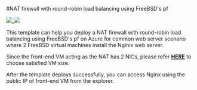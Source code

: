 #NAT firewall with round-robin load balancing using FreeBSD's pf

<a href="https://portal.azure.com/#create/Microsoft.Template/uri/https%3A%2F%2Fraw.githubusercontent.com%2Fostclilideng%2Fazure-quickstart-templates%2Fmaster%2Fpf-freebsd-setup%2Fazuredeploy.json" target="_blank">
    <img src="http://azuredeploy.net/deploybutton.png"/>
</a>
<a href="http://armviz.io/#/?load=https%3A%2F%2Fraw.githubusercontent.com%2FAzure%2Fazure-quickstart-templates%2Fmaster%2Fpf-freebsd-setup%2Fazuredeploy.json" target="_blank">
    <img src="http://armviz.io/visualizebutton.png"/>
</a>

This template can help you deploy a NAT firewall with round-robin load balancing using FreeBSD's pf on Azure for common web server scenario where 2 FreeBSD virtual machines install the Nginix web server. 

Since the front-end VM acting as the NAT has 2 NICs, please refer [**HERE**](https://docs.microsoft.com/en-us/azure/virtual-machines/virtual-machines-windows-sizes) to choose satisfied VM size. 

After the template deploys successfully, you can access Nginx using the public IP of front-end VM from the explorer.
      